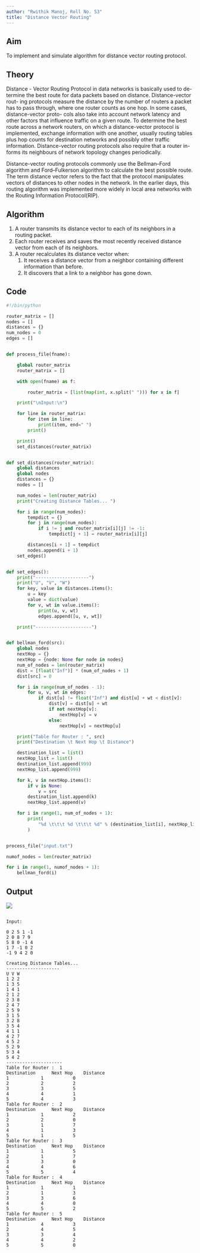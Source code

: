 ```yaml
---
author: "Rwithik Manoj, Roll No. 53"
title: "Distance Vector Routing"
---
```


## Aim

To implement and simulate algorithm for distance vector routing protocol.

## Theory

Distance - Vector Routing Protocol in data networks is basically used to de-
termine the best route for data packets based on distance. Distance-vector rout-
ing protocols measure the distance by the number of routers a packet has to pass
through, where one router counts as one hop. In some cases, distance-vector proto-
cols also take into account network latency and other factors that influence traffic
on a given route. To determine the best route across a network routers, on which
a distance-vector protocol is implemented, exchange information with one another,
usually routing tables plus hop counts for destination networks and possibly other
traffic information. Distance-vector routing protocols also require that a router in-
forms its neighbours of network topology changes periodically.

Distance-vector routing protocols commonly use the Bellman–Ford algorithm and
Ford–Fulkerson algorithm to calculate the best possible route. The term distance
vector refers to the fact that the protocol manipulates vectors of distances to other
nodes in the network. In the earlier days, this routing algorithm was implemented
more widely in local area networks with the Routing Information Protocol(RIP).

## Algorithm

1. A router transmits its distance vector to each of its neighbors in a routing packet.
2. Each router receives and saves the most recently received distance vector from each of its neighbors.
3. A router recalculates its distance vector when:
   1. It receives a distance vector from a neighbor containing different information than before.
   2. It discovers that a link to a neighbor has gone down.

## Code

```python
#!/bin/python

router_matrix = []
nodes = []
distances = {}
num_nodes = 0
edges = []


def process_file(fname):

    global router_matrix
    router_matrix = []

    with open(fname) as f:

        router_matrix = [list(map(int, x.split(" "))) for x in f]

    print("\nInput:\n")

    for line in router_matrix:
        for item in line:
            print(item, end=" ")
        print()

    print()
    set_distances(router_matrix)


def set_distances(router_matrix):
    global distances
    global nodes
    distances = {}
    nodes = []

    num_nodes = len(router_matrix)
    print("Creating Distance Tables... ")

    for i in range(num_nodes):
        tempdict = {}
        for j in range(num_nodes):
            if i != j and router_matrix[i][j] != -1:
                tempdict[j + 1] = router_matrix[i][j]

        distances[i + 1] = tempdict
        nodes.append(i + 1)
    set_edges()


def set_edges():
    print("--------------------")
    print("U", "V", "W")
    for key, value in distances.items():
        u = key
        value = dict(value)
        for v, wt in value.items():
            print(u, v, wt)
            edges.append([u, v, wt])

    print("---------------------")


def bellman_ford(src):
    global nodes
    nextHop = {}
    nextHop = {node: None for node in nodes}
    num_of_nodes = len(router_matrix)
    dist = [float("Inf")] * (num_of_nodes + 1)
    dist[src] = 0

    for i in range(num_of_nodes - 1):
        for u, v, wt in edges:
            if dist[u] != float("Inf") and dist[u] + wt < dist[v]:
                dist[v] = dist[u] + wt
                if not nextHop[v]:
                    nextHop[v] = v
                else:
                    nextHop[v] = nextHop[u]

    print("Table for Router : ", src)
    print("Destination \t Next Hop \t Distance")

    destination_list = list()
    nextHop_list = list()
    destination_list.append(999)
    nextHop_list.append(999)

    for k, v in nextHop.items():
        if v is None:
            v = src
        destination_list.append(k)
        nextHop_list.append(v)

    for i in range(1, num_of_nodes + 1):
        print(
            "%d \t\t\t %d \t\t\t %d" % (destination_list[i], nextHop_list[i], dist[i])
        )


process_file("input.txt")

numof_nodes = len(router_matrix)

for i in range(1, numof_nodes + 1):
    bellman_ford(i)
```

## Output

![](../Images/6.png)

```

Input:

0 2 5 1 -1
2 0 8 7 9
5 8 0 -1 4
1 7 -1 0 2
-1 9 4 2 0

Creating Distance Tables...
--------------------
U V W
1 2 2
1 3 5
1 4 1
2 1 2
2 3 8
2 4 7
2 5 9
3 1 5
3 2 8
3 5 4
4 1 1
4 2 7
4 5 2
5 2 9
5 3 4
5 4 2
---------------------
Table for Router :  1
Destination 	 Next Hop 	 Distance
1 			 1 			 0
2 			 2 			 2
3 			 3 			 5
4 			 4 			 1
5 			 4 			 3
Table for Router :  2
Destination 	 Next Hop 	 Distance
1 			 1 			 2
2 			 2 			 0
3 			 1 			 7
4 			 1 			 3
5 			 1 			 5
Table for Router :  3
Destination 	 Next Hop 	 Distance
1 			 1 			 5
2 			 1 			 7
3 			 3 			 0
4 			 4 			 6
5 			 5 			 4
Table for Router :  4
Destination 	 Next Hop 	 Distance
1 			 1 			 1
2 			 1 			 3
3 			 3 			 6
4 			 4 			 0
5 			 5 			 2
Table for Router :  5
Destination 	 Next Hop 	 Distance
1 			 4 			 3
2 			 4 			 5
3 			 3 			 4
4 			 4 			 2
5 			 5 			 0
```
